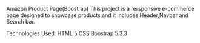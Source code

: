 Amazon Product Page(Boostrap)
This project is a rersponsive e-commerce page designed to showcase products,and it includes Header,Navbar and Search bar.

Technologies Used:
HTML 5
CSS
Boostrap 5.3.3
